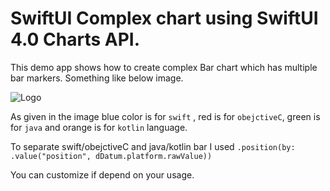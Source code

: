 # SwiftUI Complex chart using SwiftUI 4.0 Charts API.

This demo app shows how to create complex Bar chart which has multiple bar markers. Something like below image.

![Logo](https://user-images.githubusercontent.com/41904459/222404173-aba9615d-f475-46d2-89a3-a167083817c0.png)

As given in the image blue color is for `swift` , red is for `obejctiveC`, green is for `java` and orange is for `kotlin` language. 

To separate swift/obejctiveC and java/kotlin bar I used 
`.position(by: .value("position", dDatum.platform.rawValue))`

You can customize if depend on your usage. 
